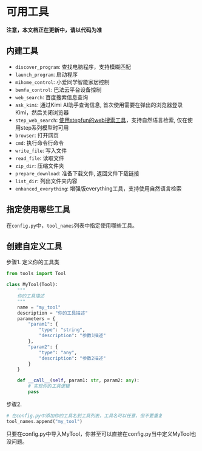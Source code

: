# 可用工具

**注意，本文档正在更新中，请以代码为准**

## 内建工具
- `discover_program`: 查找电脑程序，支持模糊匹配
- `launch_program`: 启动程序
- `mihome_control`: 小爱同学智能家居控制
- `bemfa_control`: 巴法云平台设备控制
- `web_search`: 百度搜索信息查询
- `ask_kimi`: 通过Kimi AI助手查询信息, 首次使用需要在弹出的浏览器登录Kimi，然后关闭浏览器
- `step_web_search`: [使用stepfun的web搜索工具](https://platform.stepfun.com/docs/guide/web_search)，支持自然语言检索, 仅在使用step系列模型时可用
- `browser`: 打开网页
- `cmd`: 执行命令行命令
- `write_file`: 写入文件
- `read_file`: 读取文件
- `zip_dir`: 压缩文件夹
- `prepare_download`: 准备下载文件, 返回文件下载链接
- `list_dir`: 列出文件夹内容
- `enhanced_everything`: 增强版everything工具，支持使用自然语言检索

## 指定使用哪些工具

在`config.py`中，`tool_names`列表中指定使用哪些工具。

## 创建自定义工具

步骤1. 定义你的工具类
```python
from tools import Tool

class MyTool(Tool):
    """
    你的工具描述
    """
    name = "my_tool"
    description = "你的工具描述"
    parameters = {
        "param1": {
            "type": "string",
            "description": "参数1描述"
        },
        "param2": {
            "type": "any",
            "description": "参数2描述"
        }
    }

    def __call__(self, param1: str, param2: any):
        # 实现你的工具逻辑
        pass


```
步骤2.
```python
# 在config.py中添加你的工具名到工具列表，工具名可以任意，但不要重复
tool_names.append("my_tool") 
```

只要在config.py中导入MyTool，你甚至可以直接在config.py当中定义MyTool也没问题。

